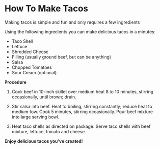 # How To Make Tacos
<p1> Making tacos is simple and fun and only requires a few ingredients <p1>

<p1> Using the following ingredients you can make delicious tacos in a minutes: <p>
<ul>
  <li>Taco Shell</li>
  <li>Lettuce</li>
  <li>Shredded Cheese</li>
  <li>Filling (usually ground beef, but can be anything)</li>
  <li>Salsa</li>
  <li>Chopped Tomatoes</li>
  <li>Sour Cream (optional) </li>
</ul>

<p><b> Procedure </b></p>
<ol type="1">
  <li>Cook beef in 10-inch skillet over medium heat 8 to 10 minutes, stirring occasionally, until brown; drain. </li>
  <p> </p>
  <li>Stir salsa into beef. Heat to boiling, stirring constantly; reduce heat to medium-low. Cook 5 minutes, stirring occasionally. Pour beef mixture into large serving bowl.</li>
  <p> </p>
  <li>Heat taco shells as directed on package. Serve taco shells with beef mixture, lettuce, tomato and cheese.</li>
</ol>
  
  <p><b> Enjoy delicious tacos you've created!</b></p>

